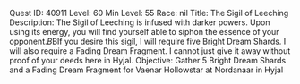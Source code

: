 Quest ID: 40911
Level: 60
Min Level: 55
Race: nil
Title: The Sigil of Leeching
Description: The Sigil of Leeching is infused with darker powers. Upon using its energy, you will find yourself able to siphon the essence of your opponent.$B$BIf you desire this sigil, I will require five Bright Dream Shards. I will also require a Fading Dream Fragment. I cannot just give it away without proof of your deeds here in Hyjal.
Objective: Gather 5 Bright Dream Shards and a Fading Dream Fragment for Vaenar Hollowstar at Nordanaar in Hyjal
